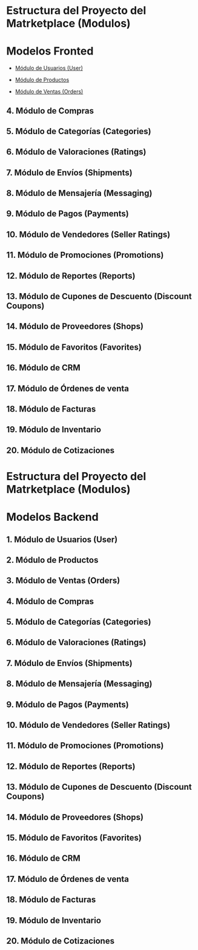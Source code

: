 # Estructura del Proyecto del Matrketplace (Modulos)

# Modelos Fronted 

* [Módulo de Usuarios (User)](https://github.com/marketplace2023/modulo_de_usuarios/blob/main/README.md)  

* [Módulo de  Productos](https://github.com/marketplace2023/modulo_de_productos/blob/main/README.md)                                                            
* [Módulo de Ventas (Orders)](https://github.com/marketplace2023/modulo_de_ventas/blob/main/README.md)

## 4.  Módulo de Compras                                                                 

## 5. Módulo de Categorías (Categories)                                      

## 6. Módulo de Valoraciones (Ratings)            

## 7. Módulo de Envíos (Shipments)              

## 8. Módulo de Mensajería (Messaging)                                              

## 9. Módulo de Pagos (Payments)                                                 

## 10. Módulo de Vendedores (Seller Ratings)    

## 11. Módulo de Promociones (Promotions)       

## 12. Módulo de Reportes (Reports)    

## 13. Módulo de Cupones de Descuento (Discount Coupons)  

## 14. Módulo de Proveedores (Shops)       

## 15. Módulo de Favoritos (Favorites)          

## 16. Módulo de  CRM  

## 17. Módulo de  Órdenes de venta 

## 18. Módulo de  Facturas    

## 19. Módulo de  Inventario 

## 20. Módulo de Cotizaciones  


# Estructura del Proyecto del Matrketplace (Modulos)

# Modelos Backend 

## 1.  Módulo de Usuarios (User)  

## 2.  Módulo de  Productos                                                            

## 3.  Módulo de Ventas (Orders)

## 4.  Módulo de Compras                                                                 

## 5. Módulo de Categorías (Categories)                                      

## 6. Módulo de Valoraciones (Ratings)            

## 7. Módulo de Envíos (Shipments)              

## 8. Módulo de Mensajería (Messaging)                                              

## 9. Módulo de Pagos (Payments)                                                 

## 10. Módulo de Vendedores (Seller Ratings)    

## 11. Módulo de Promociones (Promotions)       

## 12. Módulo de Reportes (Reports)    

## 13. Módulo de Cupones de Descuento (Discount Coupons)  

## 14. Módulo de Proveedores (Shops)       

## 15. Módulo de Favoritos (Favorites)          

## 16. Módulo de  CRM  

## 17. Módulo de  Órdenes de venta 

## 18. Módulo de  Facturas    

## 19. Módulo de  Inventario 

## 20. Módulo de Cotizaciones  
